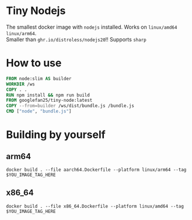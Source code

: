 # Tiny Nodejs
The smallest docker image with `nodejs` installed.
Works on `linux/amd64` `linux/arm64`.  
Smaller than `ghr.io/distroless/nodejs20`!!
Supports `sharp`
# How to use
```dockerfile
FROM node:slim AS builder
WORKDIR /ws
COPY . .
RUN npm install && npm run build
FROM googlefan25/tiny-node:latest
COPY --from=builder /ws/dist/bundle.js /bundle.js
CMD ["node", "bundle.js"]
```
# Building by yourself
## arm64
`docker build . --file aarch64.Dockerfile --platform linux/arm64 --tag $YOU_IMAGE_TAG_HERE`
## x86_64
`docker build . --file x86_64.Dockerfile --platform linux/amd64 --tag $YOU_IMAGE_TAG_HERE`